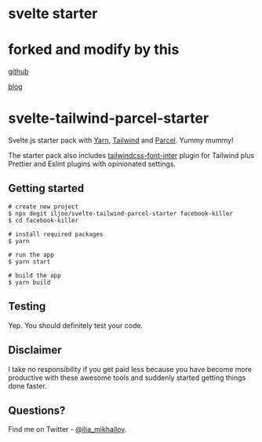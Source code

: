 # svelte starter

# forked and modify by this
[github](https://github.com/iljoo/svelte-tailwind-parcel-starter)

[blog](https://dev.to/ism/svelte-tailwind-parcel-awesome-4891)

# svelte-tailwind-parcel-starter

Svelte.js starter pack with [Yarn](https://yarnpkg.com/),
[Tailwind](https://tailwindcss.com/) and [Parcel](https://parceljs.org/). Yummy mummy!

The starter pack also includes
[tailwindcss-font-inter](https://github.com/semencov/tailwindcss-font-inter)
plugin for Tailwind plus Prettier and Eslint plugins with opinionated settings.

## Getting started

```
# create new project
$ npx degit iljoo/svelte-tailwind-parcel-starter facebook-killer
$ cd facebook-killer

# install required packages
$ yarn

# run the app
$ yarn start

# build the app
$ yarn build
```

## Testing

Yep. You should definitely test your code.

## Disclaimer

I take no responsibility if you get paid less because you have become more
productive with these awesome tools and suddenly started getting things done
faster.

## Questions?

Find me on Twitter - [@ilia_mikhailov](https://twitter.com/ilia_mikhailov).
